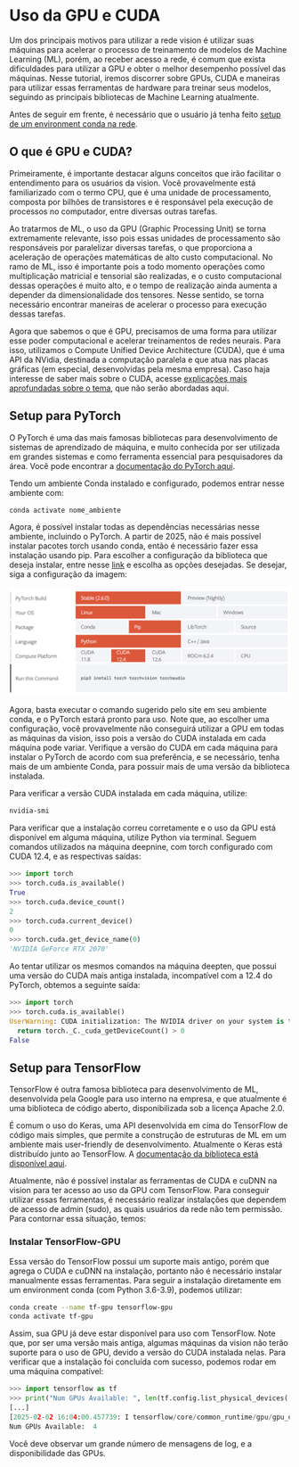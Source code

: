 # Uso da GPU e CUDA

Um dos principais motivos para utilizar a rede vision é utilizar suas máquinas para acelerar o processo de treinamento de modelos de Machine Learning (ML), porém, ao receber acesso a rede, é comum que exista dificuldades para utilizar a GPU e obter o melhor desempenho possível das máquinas. Nesse tutorial, iremos discorrer sobre GPUs, CUDA e maneiras para utilizar essas ferramentas de hardware para treinar seus modelos, seguindo as principais bibliotecas de Machine Learning atualmente.

Antes de seguir em frente, é necessário que o usuário já tenha feito [setup de um environment conda na rede](./configuring-workplace.md).

## O que é GPU e CUDA?

Primeiramente, é importante destacar alguns conceitos que irão facilitar o entendimento para os usuários da vision. Você provavelmente está familiarizado com o termo CPU, que é uma unidade de processamento, composta por bilhões de transistores e é responsável pela execução de processos no computador, entre diversas outras tarefas.

Ao tratarmos de ML, o uso da GPU (Graphic Processing Unit) se torna extremamente relevante, isso pois essas unidades de processamento são responsáveis por paralelizar diversas tarefas, o que proporciona a aceleração de operações matemáticas de alto custo computacional. No ramo de ML, isso é importante pois a todo momento operações como multiplicação matricial e tensorial são realizadas, e o custo computacional dessas operações é muito alto, e o tempo de realização ainda aumenta a depender da dimensionalidade dos tensores. Nesse sentido, se torna necessário encontrar maneiras de acelerar o processo para execução dessas tarefas.

Agora que sabemos o que é GPU, precisamos de uma forma para utilizar esse poder computacional e acelerar treinamentos de redes neurais. Para isso, utilizamos o Compute Unified Device Architecture (CUDA), que é uma API da NVidia, destinada a computação paralela e que atua nas placas gráficas (em especial, desenvolvidas pela mesma empresa). Caso haja interesse de saber mais sobre o CUDA, acesse [explicações mais aprofundadas sobre o tema](https://pt.wikipedia.org/wiki/CUDA), que não serão abordadas aqui.

## Setup para PyTorch

O PyTorch é uma das mais famosas bibliotecas para desenvolvimento de sistemas de aprendizado de máquina, e muito conhecida por ser utilizada em grandes sistemas e como ferramenta essencial para pesquisadores da área. Você pode encontrar a [documentação do PyTorch aqui](https://pytorch.org/docs/stable/index.html).

Tendo um ambiente Conda instalado e configurado, podemos entrar nesse ambiente com:

```bash
conda activate nome_ambiente
```

Agora, é possível instalar todas as dependências necessárias nesse ambiente, incluindo o PyTorch. A partir de 2025, não é mais possível instalar pacotes torch usando conda, então é necessário fazer essa instalação usando pip. Para escolher a configuração da biblioteca que deseja instalar, entre nesse [link](https://pytorch.org/get-started/locally/) e escolha as opções desejadas. Se desejar, siga a configuração da imagem:

![PyTorch config](../images/pytorch-getting-started.png)

Agora, basta executar o comando sugerido pelo site em seu ambiente conda, e o PyTorch estará pronto para uso. Note que, ao escolher uma configuração, você provavelmente não conseguirá utilizar a GPU em todas as máquinas da vision, isso pois a versão do CUDA instalada em cada máquina pode variar. Verifique a versão do CUDA em cada máquina para instalar o PyTorch de acordo com sua preferência, e se necessário, tenha mais de um ambiente Conda, para possuir mais de uma versão da biblioteca instalada.

Para verificar a versão CUDA instalada em cada máquina, utilize: 

```bash
nvidia-smi
```

Para verificar que a instalação correu corretamente e o uso da GPU está disponível em alguma máquina, utilize Python via terminal. Seguem comandos utilizados na máquina deepnine, com torch configurado com CUDA 12.4, e as respectivas saídas:

```python
>>> import torch
>>> torch.cuda.is_available()
True
>>> torch.cuda.device_count()
2
>>> torch.cuda.current_device()
0
>>> torch.cuda.get_device_name(0)
'NVIDIA GeForce RTX 2070'
```

Ao tentar utilizar os mesmos comandos na máquina deepten, que possui uma versão do CUDA mais antiga instalada, incompatível com a 12.4 do PyTorch, obtemos a seguinte saída:

```python
>>> import torch
>>> torch.cuda.is_available()
UserWarning: CUDA initialization: The NVIDIA driver on your system is too old (found version 11020). Please update your GPU driver by downloading and installing a new version from the URL: http://www.nvidia.com/Download/index.aspx Alternatively, go to: https://pytorch.org to install a PyTorch version that has been compiled with your version of the CUDA driver. (Triggered internally at /opt/conda/conda-bld/pytorch_1720538435607/work/c10/cuda/CUDAFunctions.cpp:108.)
  return torch._C._cuda_getDeviceCount() > 0
False
```

## Setup para TensorFlow

TensorFlow é outra famosa biblioteca para desenvolvimento de ML, desenvolvida pela Google para uso interno na empresa, e que atualmente é uma biblioteca de código aberto, disponibilizada sob a licença Apache 2.0. 

É comum o uso do Keras, uma API desenvolvida em cima do TensorFlow de código mais simples, que permite a construção de estruturas de ML em um ambiente mais user-friendly de desenvolvimento. Atualmente o Keras está distribuído junto ao TensorFlow. A [documentação da biblioteca está disponível aqui](https://www.tensorflow.org/?hl=pt-br).

Atualmente, não é possível instalar as ferramentas de CUDA e cuDNN na vision para ter acesso ao uso da GPU com TensorFlow. Para conseguir utilizar essas ferramentas, é necessário realizar instalações que dependem de acesso de admin (sudo), as quais usuários da rede não tem permissão. Para contornar essa situação, temos:

### Instalar TensorFlow-GPU

Essa versão do TensorFlow possui um suporte mais antigo, porém que agrega o CUDA e cuDNN na instalação, portanto não é necessário instalar manualmente essas ferramentas. Para seguir a instalação diretamente em um environment conda (com Python 3.6-3.9), podemos utilizar:

```bash
conda create --name tf-gpu tensorflow-gpu
conda activate tf-gpu
```

Assim, sua GPU já deve estar disponível para uso com TensorFlow. Note que, por ser uma versão mais antiga, algumas máquinas da vision não terão suporte para o uso de GPU, devido a versão do CUDA instalada nelas. Para verificar que a instalação foi concluída com sucesso, podemos rodar em uma máquina compatível:

```python
>>> import tensorflow as tf
>>> print("Num GPUs Available: ", len(tf.config.list_physical_devices('GPU')))
[...]
[2025-02-02 16:04:00.457739: I tensorflow/core/common_runtime/gpu/gpu_device.cc:1862] Adding visible gpu devices: 0, 1, 2, 3
Num GPUs Available:  4
```

Você deve observar um grande número de mensagens de log, e a disponibilidade das GPUs.